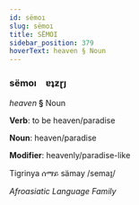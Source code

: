 ```yaml
---
id: sëmoı
slug: sëmoı
title: SËMOI
sidebar_position: 379
hoverText: heaven § Noun
---
```


### sëmoı&emsp;<span kind="abugida">ɐʇƶɽȷ</span>

*heaven* **§** Noun

**Verb**: to be heaven/paradise

**Noun**: heaven/paradise

**Modifier**: heavenly/paradise-like

Tigrinya ሰማይ sämay /semaɪ̯/

*Afroasiatic Language Family*